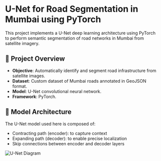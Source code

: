 # U-Net for Road Segmentation in Mumbai using PyTorch

This project implements a U-Net deep learning architecture using PyTorch to perform semantic segmentation of road networks in Mumbai from satellite imagery.

## 📌 Project Overview

- **Objective**: Automatically identify and segment road infrastructure from satellite images.
- **Dataset**: Custom dataset of Mumbai roads annotated in GeoJSON format.
- **Model**: U-Net convolutional neural network.
- **Framework**: PyTorch.

## 🧠 Model Architecture

The U-Net model used here is composed of:

- Contracting path (encoder): to capture context
- Expanding path (decoder): to enable precise localization
- Skip connections between encoder and decoder layers

![U-Net Diagram](https://miro.medium.com/v2/resize:fit:828/format:webp/1*9p9cV08Lw3TOjKIPWJzDbg.png)



